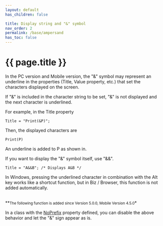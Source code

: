 ```yaml
---
layout: default
has_children: false

title: Display string and "&" symbol
nav_order: 2
permalink: /base/ampersand
has_toc: false
---
```


# {{ page.title }}

In the PC version and Mobile version, the "&" symbol may represent an underline in the properties (Title, Value property, etc.) that set the characters displayed on the screen.

If "&" is included in the character string to be set, "&" is not displayed and the next character is underlined.

For example, in the Title property
```
Title = "Print(&P)";
```

Then, the displayed characters are
```
Print(P)
```
An underline is added to P as shown in.

If you want to display the "&" symbol itself, use "&&".
```
Title = "A&&B"; /* Displays A&B */
```

In Windows, pressing the underlined character in combination with the Alt key works like a shortcut function, but in Biz / Browser, this function is not added automatically.

<br>
**<small>The following function is added since Version 5.0.0, Mobile Version 4.5.0</small>*

In a class with the [NoPrefix](/base/base1-28) property defined, you can disable the above behavior and let the "&" sign appear as is.


